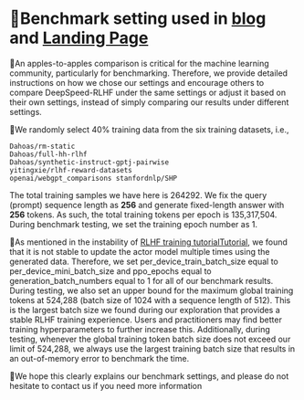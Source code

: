# 🚩Benchmark setting used in [blog](https://www.deepspeed.ai/2023/04/10/deepspeed-chat.html) and [Landing Page](https://github.com/microsoft/DeepSpeedExamples/tree/master/applications/DeepSpeed-Chat/README.md)

📍An apples-to-apples comparison is critical for the machine learning community, particularly for benchmarking. Therefore, we provide detailed instructions on how we chose our settings and encourage others to compare DeepSpeed-RLHF under the same settings or adjust it based on their own settings, instead of simply comparing our results under different settings.

📍We randomly select 40% training data from the six training datasets, i.e.,

```text
Dahoas/rm-static
Dahoas/full-hh-rlhf
Dahoas/synthetic-instruct-gptj-pairwise
yitingxie/rlhf-reward-datasets 
openai/webgpt_comparisons stanfordnlp/SHP
```

The total training samples we have here is 264292. We fix the query (prompt) sequence length as **256** and generate fixed-length answer with **256** tokens. As such, the total training tokens per epoch is 135,317,504. During benchmark testing, we set the training epoch number as 1.

📍As mentioned in the instability of [RLHF training tutorialTutorial](./README.md#🙋-instablity-of-rlhf-training-and-others), we found that it is not stable to update the actor model multiple times using the generated data. Therefore, we set per_device_train_batch_size equal to per_device_mini_batch_size and ppo_epochs equal to generation_batch_numbers equal to 1 for all of our benchmark results. During testing, we also set an upper bound for the maximum global training tokens at 524,288 (batch size of 1024 with a sequence length of 512). This is the largest batch size we found during our exploration that provides a stable RLHF training experience. Users and practitioners may find better training hyperparameters to further increase this. Additionally, during testing, whenever the global training token batch size does not exceed our limit of 524,288, we always use the largest training batch size that results in an out-of-memory error to benchmark the time.

📍We hope this clearly explains our benchmark settings, and please do not hesitate to contact us if you need more information
